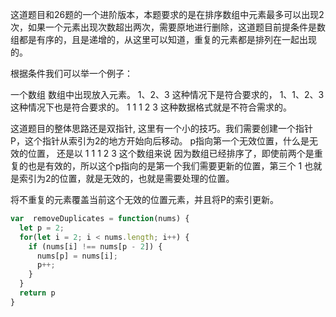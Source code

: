 这道题目和26题的一个进阶版本，本题要求的是在排序数组中元素最多可以出现2次，如果一个元素出现次数超出两次，需要原地进行删除，这道题目前提条件是数组都是有序的，且是递增的，从这里可以知道，重复的元素都是排列在一起出现的。

根据条件我们可以举一个例子：

一个数组 数组中出现放入元素。 
1、2、3 这种情况下是符合要求的，
1、1、2、3 这种情况下也是符合要求的。 
1 1 1 2 3 这种数据格式就是不符合需求的。

这道题目的整体思路还是双指针, 这里有一个小的技巧。我们需要创建一个指针P，这个指针从索引为2的地方开始向后移动。
p指向第一个无效位置，什么是无效的位置， 还是以 1 1 1 2 3 这个数组来说 因为数组已经排序了，即使前两个是重复的也是有效的，所以这个p指向的是第一个我们需要更新的位置，第三个 1 也就是索引为2的位置，就是无效的，也就是需要处理的位置。

将不重复的元素覆盖当前这个无效的位置元素，并且将P的索引更新。
```js
var  removeDuplicates = function(nums) {
  let p = 2;
  for(let i = 2; i < nums.length; i++) {
    if (nums[i] !== nums[p - 2]) {
      nums[p] = nums[i];
      p++;
    }
  }
  return p
}
```

